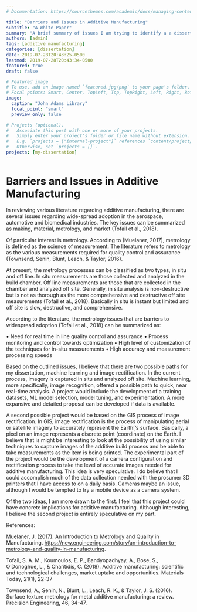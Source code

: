 ```yaml
---
# Documentation: https://sourcethemes.com/academic/docs/managing-content/

title: "Barriers and Issues in Additive Manufacturing"
subtitle: "A White Paper"
summary: "A brief summary of issues I am trying to identify a a dissertation topic."
authors: [admin]
tags: [additive manufacturing]
categories: [dissertation]
date: 2019-07-28T20:43:25-0500
lastmod: 2019-07-28T20:43:34-0500
featured: true
draft: false

# Featured image
# To use, add an image named `featured.jpg/png` to your page's folder.
# Focal points: Smart, Center, TopLeft, Top, TopRight, Left, Right, BottomLeft, Bottom, BottomRight.
image:
  caption: "John Adams Library"
  focal_point: "smart"
  preview_only: false

# Projects (optional).
#   Associate this post with one or more of your projects.
#   Simply enter your project's folder or file name without extension.
#   E.g. `projects = ["internal-project"]` references `content/project/deep-learning/index.md`.
#   Otherwise, set `projects = []`.
projects: [my-dissertation]
---
```


# Barriers and Issues in Additive Manufacturing

In reviewing various literature regarding additive manufacturing, there are several issues regarding wide-spread adoption in the aerospace, automotive and biomedical industries. The key issues can be summarized as making, material, metrology, and market (Tofail et al., 2018).

Of particular interest is metrology. According to (Muelaner, 2017), metrology is defined as the science of measurement. The literature refers to metrology as the various measurements required for quality control and assurance (Townsend, Senin, Blunt, Leach, & Taylor, 2016).

At present, the metrology processes can be classified as two types, in situ and off line. In situ measurements are those collected and analyzed in the build chamber. Off line measurements are those that are collected in the chamber and analyzed off site. Generally, in situ analysis is non-destructive but is not as thorough as the more comprehensive and destructive off site measurements (Tofail et al., 2018). Basically in situ is instant but limited and off site is slow, destructive, and comprehensive.

According to the literature, the metrology issues that are barriers to widespread adoption (Tofail et al., 2018) can be summarized as:

• Need for real time in line quality control and assurance
• Process monitoring and control towards optimization
• High level of customization of the techniques for in-situ measurements
• High accuracy and measurement processing speeds

Based on the outlined issues, I believe that there are two possible paths for my dissertation, machine learning and image rectification. In the current process, imagery is captured in situ and analyzed off site. Machine learning, more specifically, image recognition, offered a possible path to quick, near real-time analysis. A project would include the development of a training datasets, ML model selection, model tuning, and experimentation. A more expansive and detailed proposal can be developed if data is available.

A second possible project would be based on the GIS process of image rectification. In GIS, image rectification is the process of manipulating aerial or satellite imagery to accurately represent the Earth[’s surface. Basically, a pixel on an image represents a discrete point (coordinate) on the Earth. I believe that is might be interesting to look at the possibility of using similar techniques to capture images of the additive build process and be able to take measurements as the item is being printed. The experimental part of the project would be the development of a camera configuration and rectification process to take the level of accurate images needed for additive manufacturing. This idea is very speculative. I do believe that I could accomplish much of the data collection needed with the prosumer 3D printers that I have access to on a daily basis. Cameras maybe an issue, although I would be tempted to try a mobile device as a camera system.

Of the two ideas, I am more drawn to the first. I feel that this project could have concrete implications for additive manufacturing. Although interesting, I believe the second project is entirely speculative on my part.

References:

Muelaner, J. (2017). An Introduction to Metrology and Quality in Manufacturing. https://new.engineering.com/story/an-introduction-to-metrology-and-quality-in-manufacturing.

Tofail, S. A. M., Koumoulos, E. P., Bandyopadhyay, A., Bose, S., O’Donoghue, L., & Charitidis, C. (2018). Additive manufacturing: scientific and technological challenges, market uptake and opportunities. Materials Today, 21(1), 22-37

Townsend, A., Senin, N., Blunt, L., Leach, R. K., & Taylor, J. S. (2016). Surface texture metrology for metal additive manufacturing: a review. Precision Engineering, 46, 34-47.
